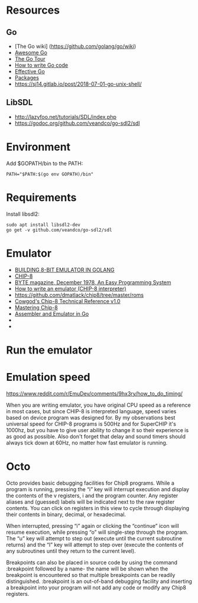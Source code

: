 # Resources
## Go
- [The Go wiki] (https://github.com/golang/go/wiki)
- [Awesome Go](https://awesome-go.com/)
- [The Go Tour](http://tour.golang.org/)
- [How to write Go code](https://golang.org/doc/code.html)
- [Effective Go](https://golang.org/doc/effective_go.html)
- [Packages](https://golang.org/pkg/)
- https://sj14.gitlab.io/post/2018-07-01-go-unix-shell/

## LibSDL
- http://lazyfoo.net/tutorials/SDL/index.php
- https://godoc.org/github.com/veandco/go-sdl2/sdl

# Environment
Add $GOPATH/bin to the PATH:
```
PATH="$PATH:$(go env GOPATH)/bin"
```

# Requirements
Install libsdl2:
```
sudo apt install libsdl2-dev
go get -v github.com/veandco/go-sdl2/sdl
```

# Emulator
- [BUILDING 8-BIT EMULATOR IN GOLANG](https://engineering.wpengine.com/building-8-bit-emulator-in-golang/)
- [CHIP-8](https://en.wikipedia.org/wiki/CHIP-8)
- [BYTE magazine, December 1978, An Easy Programming System](https://archive.org/details/byte-magazine-1978-12/page/n109)
- [How to write an emulator (CHIP-8 interpreter)](http://www.multigesture.net/articles/how-to-write-an-emulator-chip-8-interpreter/)
- https://github.com/dmatlack/chip8/tree/master/roms
- [Cowgod's Chip-8 Technical Reference v1.0](http://devernay.free.fr/hacks/chip8/C8TECH10.HTM)
- [Mastering Chip-8](http://mattmik.com/files/chip8/mastering/chip8.html)
- [Assembler and Emulator in Go](https://massung.github.io/CHIP-8/)
- [](https://colineberhardt.github.io/wasm-rust-chip8/web/)
- [](https://johnearnest.github.io/Octo/)


# Run the emulator

# Emulation speed
https://www.reddit.com/r/EmuDev/comments/9hx3ry/how_to_do_timing/

When you are writing emulator, you have original CPU speed as a reference in most cases, but since CHIP-8 is interpreted language, speed varies based on device program was designed for. By my observations best universal speed for CHIP-8 programs is 500Hz and for SuperCHIP it's 1000hz, but you have to give user ability to change it so their experience is as good as possible. Also don't forget that delay and sound timers should always tick down at 60Hz, no matter how fast emulator is running.

# Octo
Octo provides basic debugging facilities for Chip8 programs. While a program is running, pressing the “i” key will interrupt execution and display the contents of the v registers, i and the program counter. Any register aliases and (guessed) labels will be indicated next to the raw register contents. You can click on registers in this view to cycle through displaying their contents in binary, decimal, or hexadecimal.

When interrupted, pressing “i” again or clicking the “continue” icon will resume execution, while pressing “o” will single-step through the program. The “u” key will attempt to step out (execute until the current subroutine returns) and the “l” key will attempt to step over (execute the contents of any subroutines until they return to the current level).

Breakpoints can also be placed in source code by using the command :breakpoint followed by a name- the name will be shown when the breakpoint is encountered so that multiple breakpoints can be readily distinguished. :breakpoint is an out-of-band debugging facility and inserting a breakpoint into your program will not add any code or modify any Chip8 registers.
